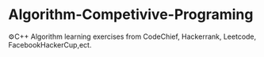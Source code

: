 # Algorithm-Competivive-Programing
⚙️C++ Algorithm learning exercises from CodeChief, Hackerrank, Leetcode, FacebookHackerCup,ect. </br>
